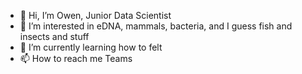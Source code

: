 - 👋 Hi, I’m Owen, Junior Data Scientist
- 👀 I’m interested in eDNA, mammals, bacteria, and I guess fish and insects and stuff
- 🌱 I’m currently learning how to felt 
- 📫 How to reach me Teams

<!---
NM-owenmiddleton/NM-owenmiddleton is a ✨ special ✨ repository because its `README.md` (this file) appears on your GitHub profile.
You can click the Preview link to take a look at your changes.
--->
